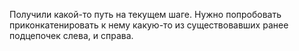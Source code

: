 
Получили какой-то путь на текущем шаге. Нужно попробовать приконкатенировать к нему какую-то из существовавших ранее подцепочек слева, и справа.
